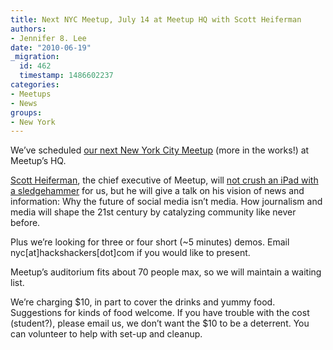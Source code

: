 ```yaml
---
title: Next NYC Meetup, July 14 at Meetup HQ with Scott Heiferman
authors:
- Jennifer 8. Lee
date: "2010-06-19"
_migration:
  id: 462
  timestamp: 1486602237
categories:
- Meetups
- News
groups:
- New York
---
```


We&#8217;ve scheduled [our next New York City Meetup][1] (more in the works!) at Meetup&#8217;s HQ.

[Scott Heiferman][2], the chief executive of Meetup, will [not crush an iPad with a sledgehammer][3] for us, but he will give a talk on his vision of news and information: Why the future of social media isn&#8217;t media. How journalism and media will shape the 21st century by catalyzing community like never before.

Plus we&#8217;re looking for three or four short (~5 minutes) demos. Email nyc[at]hackshackers[dot]com if you would like to present.

Meetup&#8217;s auditorium fits about 70 people max, so we will maintain a waiting list.

We&#8217;re charging $10, in part to cover the drinks and yummy food. Suggestions for kinds of food welcome. If you have trouble with the cost (student?), please email us, we don&#8217;t want the $10 to be a deterrent. You can volunteer to help with set-up and cleanup.

 [1]: http://meetupnyc.hackshackers.com/calendar/13829615/
 [2]: http://scott.heiferman.com/
 [3]: http://www.youtube.com/watch?v=EfypkhII1KY